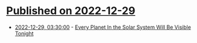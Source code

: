 # [Published on 2022-12-29](index.md)

* [2022-12-29, 03:30:00](https://science.slashdot.org/story/22/12/28/238223/every-planet-in-the-solar-system-will-be-visible-tonight?utm_source=rss1.0mainlinkanon&utm_medium=feed) - [Every Planet In the Solar System Will Be Visible Tonight](https://science.slashdot.org/story/22/12/28/238223/every-planet-in-the-solar-system-will-be-visible-tonight?utm_source=rss1.0mainlinkanon&utm_medium=feed)
